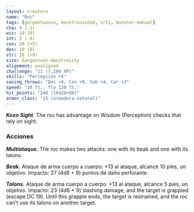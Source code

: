 ```yaml
---
layout: creature
name: "Roc"
tags: [gargantuesco, monstruosidad, cr11, monster-manual]
cha: 9 (-1)
wis: 10 (0)
int: 3 (-4)
con: 20 (+5)
dex: 10 (0)
str: 28 (+9)
size: Gargantuan monstrosity
alignment: unaligned
challenge: "11 (7,200 XP)"
skills: "Percepción +4"
saving_throws: "Des +4, Con +9, Sab +4, Car +3"
speed: "20 ft., fly 120 ft."
hit_points: "248 (16d20+80)"
armor_class: "15 (armadura natural)"
---
```


***Keen Sight.*** The roc has advantage on Wisdom (Perception) checks that rely on sight.

### Acciones

***Multiataque.*** The roc makes two attacks: one with its beak and one with its talons.

***Beak.*** Ataque de arma cuerpo a cuerpo: +13 al ataque, alcance 10 pies, un objetivo. Impacto: 27 (4d8 + 9) puntos de daño perforante.

***Talons.*** Ataque de arma cuerpo a cuerpo: +13 al ataque, alcance 5 pies, un objetivo. Impacto: 23 (4d6 + 9) slashing damage, and the target is grappled (escape DC 19). Until this grapple ends, the target is restrained, and the roc can't use its talons on another target.